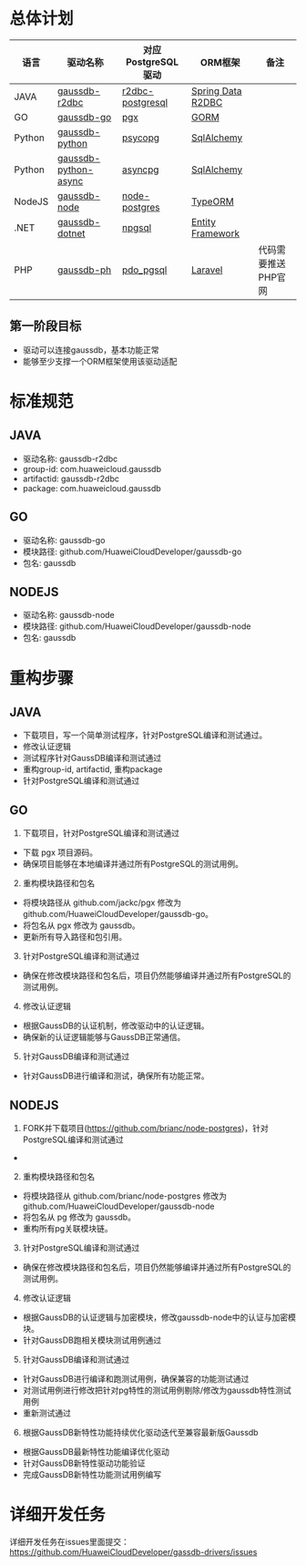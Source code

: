 # 总体计划

|语言| 驱动名称                                                                                 | 对应PostgreSQL驱动                                                 | ORM框架                                                  |备注|
|----|--------------------------------------------------------------------------------------|----------------------------------------------------------------|--------------------------------------------------------|----|
|JAVA| [gaussdb-r2dbc](https://github.com/HuaweiCloudDeveloper/gaussdb-r2dbc)                  | [r2dbc-postgresql](https://github.com/pgjdbc/r2dbc-postgresql) | [Spring Data R2DBC](https://github.com/spring-projects/spring-data-relational/)                                  ||
|GO| [gaussdb-go](https://github.com/HuaweiCloudDeveloper/gaussdb-go)                     | [pgx](https://github.com/jackc/pgx)                            | [GORM](https://github.com/go-gorm/gorm)                ||
|Python| [gaussdb-python](https://github.com/HuaweiCloudDeveloper/gaussdb-python)             | [psycopg](https://github.com/psycopg/psycopg)                  | [SqlAlchemy](https://github.com/sqlalchemy/sqlalchemy) ||
|Python| [gaussdb-python-async](https://github.com/HuaweiCloudDeveloper/gaussdb-python-async) | [asyncpg](https://github.com/MagicStack/asyncpg)               | [SqlAlchemy](https://github.com/sqlalchemy/sqlalchemy) ||
|NodeJS| [gaussdb-node](https://github.com/HuaweiCloudDeveloper/gaussdb-node)                 | [node-postgres](https://github.com/brianc/node-postgres)       | [TypeORM](https://github.com/typeorm/typeorm)          ||
|.NET| [gaussdb-dotnet](https://github.com/HuaweiCloudDeveloper/gaussdb-dotnet)               | [npgsql](https://github.com/npgsql/npgsql)                     | [Entity Framework](https://github.com/dotnet/ef6)      ||
|PHP| [gaussdb-ph](https://github.com/HuaweiCloudDeveloper/gaussdb-php)               | [pdo_pgsql](https://github.com/php/php-src/tree/master/ext/pdo_pgsql)                     | [Laravel](https://github.com/laravel/laravel)      |代码需要推送PHP官网|

## 第一阶段目标
* 驱动可以连接gaussdb，基本功能正常
* 能够至少支撑一个ORM框架使用该驱动适配

# 标准规范

## JAVA

* 驱动名称: gaussdb-r2dbc
* group-id: com.huaweicloud.gaussdb
* artifactid: gaussdb-r2dbc
* package: com.huaweicloud.gaussdb

## GO

* 驱动名称: gaussdb-go
* 模块路径: github.com/HuaweiCloudDeveloper/gaussdb-go
* 包名: gaussdb

## NODEJS

* 驱动名称: gaussdb-node
* 模块路径: github.com/HuaweiCloudDeveloper/gaussdb-node
* 包名: gaussdb

# 重构步骤

## JAVA

* 下载项目，写一个简单测试程序，针对PostgreSQL编译和测试通过。
* 修改认证逻辑
* 测试程序针对GaussDB编译和测试通过
* 重构group-id, artifactid, 重构package
* 针对PostgreSQL编译和测试通过


## GO

1. 下载项目，针对PostgreSQL编译和测试通过
  * 下载 pgx 项目源码。
  * 确保项目能够在本地编译并通过所有PostgreSQL的测试用例。

2. 重构模块路径和包名
  * 将模块路径从 github.com/jackc/pgx 修改为 github.com/HuaweiCloudDeveloper/gaussdb-go。
  * 将包名从 pgx 修改为 gaussdb。
  * 更新所有导入路径和包引用。

3. 针对PostgreSQL编译和测试通过
  * 确保在修改模块路径和包名后，项目仍然能够编译并通过所有PostgreSQL的测试用例。

4. 修改认证逻辑
  * 根据GaussDB的认证机制，修改驱动中的认证逻辑。
  * 确保新的认证逻辑能够与GaussDB正常通信。

5. 针对GaussDB编译和测试通过
  * 针对GaussDB进行编译和测试，确保所有功能正常。

  ## NODEJS

1. FORK并下载项目(https://github.com/brianc/node-postgres)，针对PostgreSQL编译和测试通过
  * 

2. 重构模块路径和包名
  * 将模块路径从 github.com/brianc/node-postgres 修改为 github.com/HuaweiCloudDeveloper/gaussdb-node
  * 将包名从 pg 修改为 gaussdb。
  * 重构所有pg关联模块链。

3. 针对PostgreSQL编译和测试通过
  * 确保在修改模块路径和包名后，项目仍然能够编译并通过所有PostgreSQL的测试用例。

4. 修改认证逻辑
  * 根据GaussDB的认证逻辑与加密模块，修改gaussdb-node中的认证与加密模块。
  * 针对GaussDB跑相关模块测试用例通过

5. 针对GaussDB编译和测试通过
  * 针对GaussDB进行编译和跑测试用例，确保兼容的功能测试通过
  * 对测试用例进行修改把针对pg特性的测试用例剔除/修改为gaussdb特性测试用例
  * 重新测试通过

6. 根据GaussDB新特性功能持续优化驱动迭代至兼容最新版Gaussdb
  * 根据GaussDB最新特性功能编译优化驱动
  * 针对GaussDB新特性驱动功能验证
  * 完成GaussDB新特性功能测试用例编写


# 详细开发任务

详细开发任务在issues里面提交： https://github.com/HuaweiCloudDeveloper/gassdb-drivers/issues 

